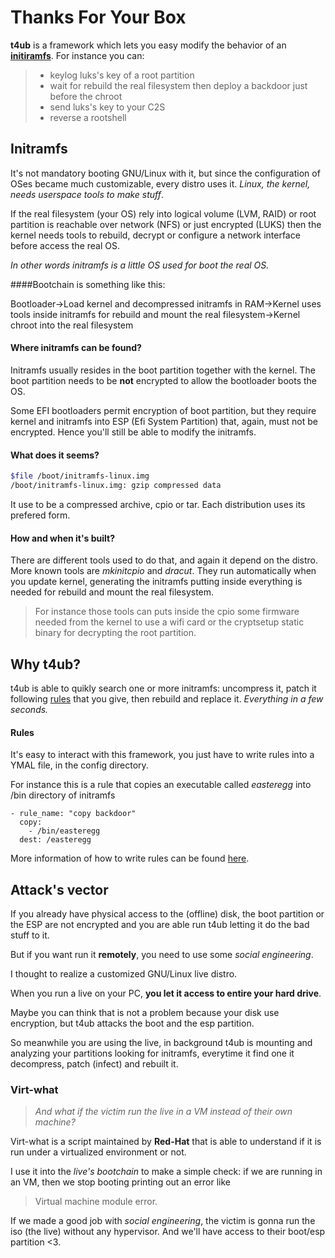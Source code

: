 # Thanks For Your Box

**t4ub** is a framework which lets you easy modify the behavior of an [**initiramfs**](#initramfs).
For instance you can:
> * keylog luks's key of a root partition
> * wait for rebuild the real filesystem then deploy a backdoor just before the chroot
>  * send luks's key to your C2S
>  * reverse a rootshell

## Initramfs
It's not mandatory booting GNU/Linux with it, but since the configuration of OSes became much customizable, every distro uses it.
*Linux, the kernel, needs *userspace tools to make stuff**.

If the real filesystem (your OS) rely into logical volume (LVM, RAID) or root partition is reachable over network (NFS) or just encrypted (LUKS) then the kernel needs tools to rebuild, decrypt or configure a network interface before access the real OS.

*In other words initramfs is a little OS used for boot the real OS.*

####Bootchain is something like this:

Bootloader->Load kernel and decompressed initramfs in RAM->Kernel uses tools inside initramfs for rebuild and mount the real filesystem->Kernel chroot into the real filesystem

#### Where initramfs can be found?
Initramfs usually resides in the boot partition together with the kernel. The boot partition needs to be **not** encrypted to allow the bootloader boots the OS.

Some EFI bootloaders permit encryption of boot partition, but they require kernel and initramfs into ESP (Efi System Partition) that, again, must not be encrypted. Hence you'll still be able to modify the initramfs.

#### What does it seems?
```bash
$file /boot/initramfs-linux.img
/boot/initramfs-linux.img: gzip compressed data
```
It use to be a compressed archive, cpio or tar. Each distribution uses its prefered form.

#### How and when it's built?
There are different tools used to do that, and again it depend on the distro.
More known tools are *mkinitcpio* and *dracut*.
They  run automatically when you update kernel, generating the initramfs putting inside everything is needed for rebuild and mount the real filesystem.

> For instance those tools can puts inside the cpio some firmware needed from the kernel to use a wifi card or the cryptsetup static binary for decrypting the root partition.

## Why t4ub?
t4ub is able to quikly search one or more initramfs: uncompress it, patch it following [rules](#rules) that you give, then rebuild and replace it. *Everything in a few seconds.*

#### Rules
It's easy to interact with this framework, you just have to write rules into a YMAL file, in the config directory.

For instance this is a rule that copies an executable called *easteregg* into /bin directory of initramfs
```ymal
- rule_name: "copy backdoor"
  copy:
    - /bin/easteregg
  dest: /easteregg
```
More information of how to write rules can be found [here](config).

## Attack's vector
If you already have physical access to the (offline) disk, the boot partition or the ESP are not encrypted and you are able run t4ub letting it do the bad stuff to it.

But if you want run it **remotely**, you need to use some *social engineering*.

I thought to realize a customized GNU/Linux live distro.

When you run a live on your PC, **you let it access to entire your hard drive**.

Maybe you can think that is not a problem because your disk use encryption, but t4ub attacks the boot and the esp partition.

So meanwhile you are using the live, in background t4ub is mounting and analyzing your partitions looking for initramfs, everytime it find one it decompress, patch (infect) and rebuilt it.

### Virt-what
> *And what if the victim run the live in a *VM* instead of *their own machine*?*

Virt-what is a script maintained by **Red-Hat** that is able to understand if it is run under a virtualized environment or not.

I use it into the *live's bootchain* to make a simple check: if we are running in an VM, then we stop booting printing out an error like
> Virtual machine module error.

If we made a good job with *social engineering*, the victim is gonna run the iso (the live) without any hypervisor. And we'll have access to their boot/esp partition <3.
